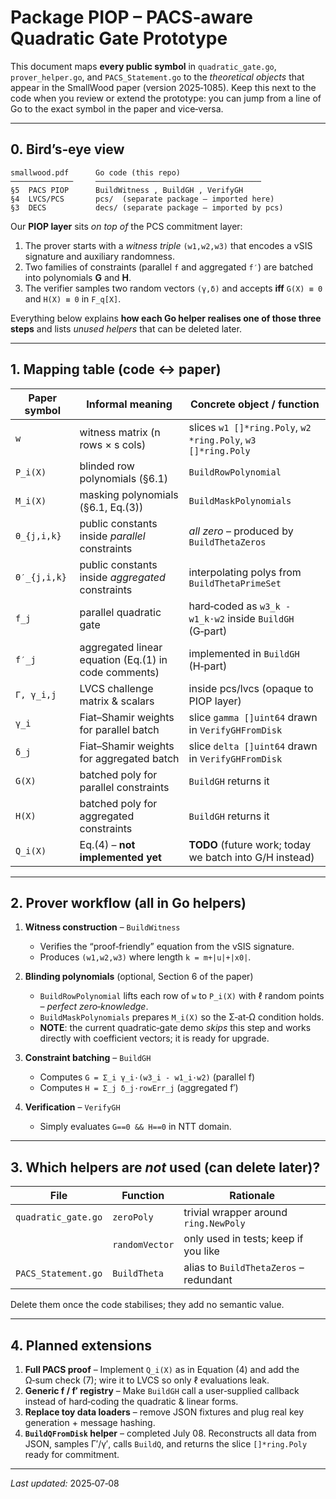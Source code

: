 # Package PIOP – PACS‑aware Quadratic Gate Prototype

This document maps **every public symbol** in `quadratic_gate.go`,
`prover_helper.go`, and `PACS_Statement.go` to the *theoretical
objects* that appear in the SmallWood paper (version 2025‑1085).  Keep
this next to the code when you review or extend the prototype: you can
jump from a line of Go to the exact symbol in the paper and vice‑versa.

---

## 0. Bird’s‑eye view

```
smallwood.pdf      Go code (this repo)
──────────────     ─────────────────────────────────────
§5  PACS PIOP      BuildWitness , BuildGH , VerifyGH
§4  LVCS/PCS       pcs/  (separate package – imported here)
§3  DECS           decs/ (separate package – imported by pcs)
```

Our **PIOP layer** sits *on top of* the PCS commitment layer:

1. The prover starts with a *witness triple* `(w1,w2,w3)` that
   encodes a vSIS signature and auxiliary randomness.
2. Two families of constraints (parallel `f` and aggregated `f′`) are
   batched into polynomials **G** and **H**.
3. The verifier samples two random vectors `(γ,δ)` and accepts **iff**
   `G(X) ≡ 0` and `H(X) ≡ 0` in `F_q[X]`.

Everything below explains **how each Go helper realises one of those
three steps** and lists *unused helpers* that can be deleted later.

---

## 1. Mapping table (code ↔ paper)

| Paper symbol | Informal meaning                                     | Concrete object / function                                   |
| ------------ | ---------------------------------------------------- | ------------------------------------------------------------ |
| `w`          | witness matrix (n rows × s cols)                     | slices `w1 []*ring.Poly`, `w2 *ring.Poly`, `w3 []*ring.Poly` |
| `P_i(X)`     | blinded row polynomials (§6.1)                       | `BuildRowPolynomial`                                         |
| `M_i(X)`     | masking polynomials (§6.1, Eq.(3))                   | `BuildMaskPolynomials`                                       |
| `Θ_{j,i,k}`  | public constants inside *parallel* constraints       | *all zero* – produced by `BuildThetaZeros`                   |
| `Θ′_{j,i,k}` | public constants inside *aggregated* constraints     | interpolating polys from `BuildThetaPrimeSet`                |
| `f_j`        | parallel quadratic gate                              | hard‑coded as `w3_k - w1_k·w2` inside `BuildGH` (G‑part)     |
| `f′_j`       | aggregated linear equation (Eq.(1) in code comments) | implemented in `BuildGH` (H‑part)                            |
| `Γ, γ_i,j`   | LVCS challenge matrix & scalars                      | inside pcs/lvcs (opaque to PIOP layer)                       |
| `γ_i`        | Fiat–Shamir weights for parallel batch               | slice `gamma []uint64` drawn in `VerifyGHFromDisk`           |
| `δ_j`        | Fiat–Shamir weights for aggregated batch             | slice `delta []uint64` drawn in `VerifyGHFromDisk`           |
| `G(X)`       | batched poly for parallel constraints                | `BuildGH` returns it                                         |
| `H(X)`       | batched poly for aggregated constraints              | `BuildGH` returns it                                         |
| `Q_i(X)`     | Eq.(4) – **not implemented yet**                     | **TODO** (future work; today we batch into G/H instead)      |

---

## 2. Prover workflow (all in Go helpers)

1. **Witness construction** – `BuildWitness`

   * Verifies the “proof‑friendly” equation from the vSIS signature.
   * Produces `(w1,w2,w3)` where length `k = m+|u|+|x0|`.
2. **Blinding polynomials** (optional, Section 6 of the paper)

   * `BuildRowPolynomial` lifts each row of `w` to `P_i(X)` with ℓ
     random points – *perfect zero‑knowledge*.
   * `BuildMaskPolynomials` prepares `M_i(X)` so the Σ‐at‑Ω condition
     holds.
   * **NOTE**: the current quadratic‑gate demo *skips* this step and
     works directly with coefficient vectors; it is ready for upgrade.
3. **Constraint batching** – `BuildGH`

   * Computes `G = Σ_i γ_i·(w3_i - w1_i·w2)`  (parallel f)
   * Computes `H = Σ_j δ_j·rowErr_j`           (aggregated f′)
4. **Verification** – `VerifyGH`

   * Simply evaluates `G==0 && H==0` in NTT domain.

---

## 3. Which helpers are *not* used (can delete later)?

| File                | Function       | Rationale                              |
| ------------------- | -------------- | -------------------------------------- |
| `quadratic_gate.go` | `zeroPoly`     | trivial wrapper around `ring.NewPoly`  |
|                     | `randomVector` | only used in tests; keep if you like   |
| `PACS_Statement.go` | `BuildTheta`   | alias to `BuildThetaZeros` – redundant |

Delete them once the code stabilises; they add no semantic value.

---

## 4. Planned extensions

1. **Full PACS proof** – Implement `Q_i(X)` as in Equation (4) and add
   the Ω‑sum check (7); wire it to LVCS so only ℓ evaluations leak.
2. **Generic f / f′ registry** – Make `BuildGH` call a user‑supplied
   callback instead of hard‑coding the quadratic & linear forms.
3. **Replace toy data loaders** – remove JSON fixtures and plug real key
   generation + message hashing.
4. **`BuildQFromDisk` helper** – completed July 08.  Reconstructs all
   data from JSON, samples Γ′/γ′, calls `BuildQ`, and returns the slice
   `[]*ring.Poly` ready for commitment.

---

*Last updated:* 2025‑07‑08
